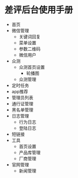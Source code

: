 # 差评后台使用手册

* 首页
* 微信管理
  * 关键词回复
  * 菜单设置
  * 参数二维码
  * 微信用户
* 众测
  * 众测首页设置
    * 轮播图
  * 众测管理
* 定时任务
* app推荐
* 管理员列表
* 通行证管理
* 黑名单管理
* 日志管理
  * 行为日志
  * 登陆日志
* 短链接
* 工具
  * 首页设置
  * 产品库管理
  * 厂商管理
* 官网管理
  * 新闻管理